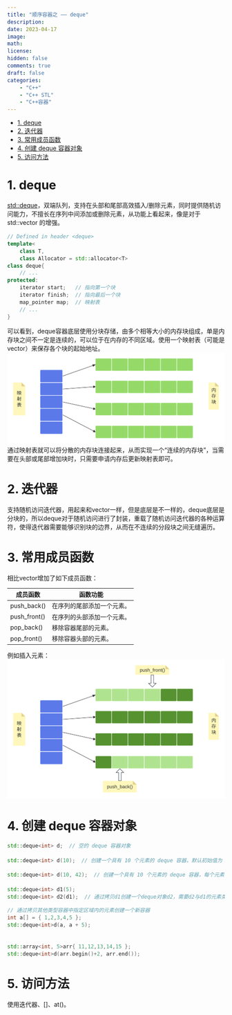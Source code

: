 ```yaml
---
title: "顺序容器之 —— deque"
description: 
date: 2023-04-17
image: 
math: 
license: 
hidden: false
comments: true
draft: false  
categories:
    - "C++"
    - "C++ STL"
    - "C++容器"
---
```



- [1. deque](#1-deque)
- [2. 迭代器](#2-迭代器)
- [3. 常用成员函数](#3-常用成员函数)
- [4. 创建 deque 容器对象](#4-创建-deque-容器对象)
- [5. 访问方法](#5-访问方法)



# 1. deque

[std::deque](https://en.cppreference.com/w/cpp/container/deque.html)，双端队列，支持在头部和尾部高效插入/删除元素，同时提供随机访问能力，不擅长在序列中间添加或删除元素，从功能上看起来，像是对于 std::vector 的增强。  
```cpp
// Defined in header <deque>
template<
    class T,
    class Allocator = std::allocator<T>
class deque{
    // ...
protected:
    iterator start;   // 指向第一个块
    iterator finish;  // 指向最后一个块
    map_pointer map;  // 映射表
    // ...
}
```
可以看到，deque容器底层使用分块存储，由多个相等大小的内存块组成，单是内存块之间不一定是连续的，可以位于在内存的不同区域。使用一个映射表（可能是vector）来保存各个块的起始地址。  
![](内存块.svg)   
通过映射表就可以将分散的内存块连接起来，从而实现一个“连续的内存块”，当需要在头部或尾部增加块时，只需要申请内存后更新映射表即可。   


# 2. 迭代器
支持随机访问迭代器，用起来和vector一样，但是底层是不一样的，deque底层是分块的，所以deque对于随机访问进行了封装，重载了随机访问迭代器的各种运算符，使得迭代器需要能够识别块的边界，从而在不连续的分段块之间无缝遍历。   


# 3. 常用成员函数
相比vector增加了如下成员函数：   

|成员函数|函数功能|
|--------|----------|
|push_back()|在序列的尾部添加一个元素。|
|push_front()|在序列的头部添加一个元素。|
|pop_back()|移除容器尾部的元素。|
|pop_front()|移除容器头部的元素。|

例如插入元素：  
![](插入元素.svg)   



# 4. 创建 deque 容器对象
```cpp
std::deque<int> d;  // 空的 deque 容器对象

std::deque<int> d(10);  // 创建一个具有 10 个元素的 deque 容器，默认初始值为 0

std::deque<int> d(10, 42);  // 创建一个具有 10 个元素的 deque 容器，每个元素的值都为 42

std::deque<int> d1(5);
std::deque<int> d2(d1);  // 通过拷贝d1创建一个deque对象d2，需要d2与d1的元素类型相同
```

```cpp
// 通过拷贝其他类型容器中指定区域内的元素创建一个新容器
int a[] = { 1,2,3,4,5 };
std::deque<int>d(a, a + 5);


std::array<int, 5>arr{ 11,12,13,14,15 };
std::deque<int>d(arr.begin()+2, arr.end()); 
```

# 5. 访问方法
使用迭代器、[]、at()。


